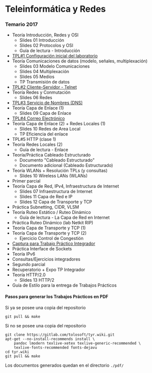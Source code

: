 Teleinformática y Redes
=======================

### Temario 2017

- Teoría Introducción, Redes y OSI
  - Slides 01 Introducción
  - Slides 02 Protocolos y OSI
  - Guía de lectura - Introducción
- [TPL#1 Configuración inicial del laboratorio](./tpl1-configuracion)
- Teoría Comunicaciones de datos (modelo, señales, multiplexación)
  - Slides 03 Modelo Comunicaciones
  - Slides 04 Multiplexación
  - Slides 05 Medios
  - TP Transmisión de datos
- [TPL#2 Cliente-Servidor - Telnet](./tpl2-telnet)
- Teoría Redes y Conmutación
  - Slides 06 Redes
- [TPL#3 Servicio de Nombres (DNS)](./tpl3-dns)
- Teoría Capa de Enlace (1)
  - Slides 09 Capa de Enlace
- [TPL#4 Correo Electrónico](./tpl4-correo-electronico)
- Teoría Capa de Enlace (2) + Redes Locales (1)
  - Slides 10 Redes de Area Local
  - TP Eficiencia del enlace
- TPL#5 HTTP (clase 1)
- Teoría Redes Locales (2)
  - Guía de lectura - Enlace
- Teoría/Práctica Cableado Estructurado
  - Documento "Cableado Estructurado"
  - Documento adicional (Cableado Estructurado)
- Teoría WLANs + Resolución TPLs (y consultas)
  - Slides 10 Wireless LANs (WLANs)
- Primer parcial
- Teoría Capa de Red, IPv4, Infraestructura de Internet
  - Slides 07 Infraestructura de Internet
  - Slides 11 Capa de Red e IP
  - Slides 12 Capa de Transporte y TCP
- Práctica Subnetting, CIDR, VLSM
- Teoría Ruteo Estático / Ruteo Dinámico
  - Guía de lectura - La Capa de Red en Internet
- Práctica Ruteo Dinámico (lab Netkit RIP)
- Teoría Capa de Transporte y TCP (1)
- Teoría Capa de Transporte y TCP (2)
  - Ejercicio Control de Congestión
- [Captura para Trabajo Práctico Integrador](./receta-tp-integrador)
- Práctica Interface de Sockets
- Teoría IPv6
- Consultas/Ejercicios integradores
- Segundo parcial
- Recuperatorio + Expo TP Integrador
- Teoría HTTP/2.0
  - Slides 13 HTTP/2
- Guía de Estilo para la entrega de Trabajos Prácticos


#### Pasos para generar los Trabajos Prácticos en PDF

Si ya se posee una copia del repositorio

    git pull && make

Si no se posee una copia del repositorio

    git clone https://gitlab.com/tolosoft/tyr.wiki.git
    apt-get --no-install-recommends install \
        pandoc lmodern texlive-xetex texlive-generic-recommended \
        texlive-fonts-recommended fonts-dejavu
    cd tyr.wiki
    git pull && make

Los documentos generados quedan en el directorio `./pdf/`
